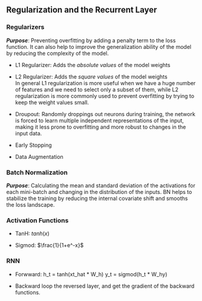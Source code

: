 ## Regularization and the Recurrent Layer

### Regularizers
***Purpose***: Preventing overfitting by adding a penalty term to the loss function. It can also help to improve the generalization ability of the model by reducing the complexity of the model. 

- L1 Regularizer: Adds the *absolute values* of the model weights  
- L2 Regularizer: Adds the *square values* of the model weights  
In general L1 regularization is more useful when we have a huge number of features and we need to select only a subset of them, while L2 regularization is more commonly used to prevent overfitting by trying to keep the weight values small.
- Droupout: Randomly droppings out neurons during training, the network is forced to learn multiple independent representations of the input, making it less prone to overfitting and more robust to changes in the input data.

- Early Stopping

- Data Augmentation

### Batch Normalization 
***Purpose***: Calculating the mean and standard deviation of the activations for each mini-batch and changing in the distribution of the inputs. BN helps to stabilize the training by reducing the internal covariate shift and smooths the loss landscape.

### Activation Functions
- TanH: $tanh(x)$

- Sigmod: $\frac{1}{1+e^-x}$

### RNN
- Forwward: 
h_t = tanh(xt_hat * W_h)
y_t = sigmod(h_t * W_hy)

- Backward
loop the reversed layer, and get the gradient of the backward functions.